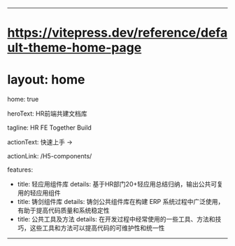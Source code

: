 ---

# https://vitepress.dev/reference/default-theme-home-page
# layout: home

home: true

heroText: HR前端共建文档库

tagline: HR FE Together Build

actionText: 快速上手 →

actionLink: /H5-components/

features:
  - title: 轻应用组件库
    details: 基于HR部门20+轻应用总结归纳，输出公共可复用的轻应用组件
  - title: 铸剑组件库
    details: 铸剑公共组件库在构建 ERP 系统过程中广泛使用，有助于提高代码质量和系统稳定性
  - title: 公共工具及方法
    details: 在开发过程中经常使用的一些工具、方法和技巧，这些工具和方法可以提高代码的可维护性和统一性

---